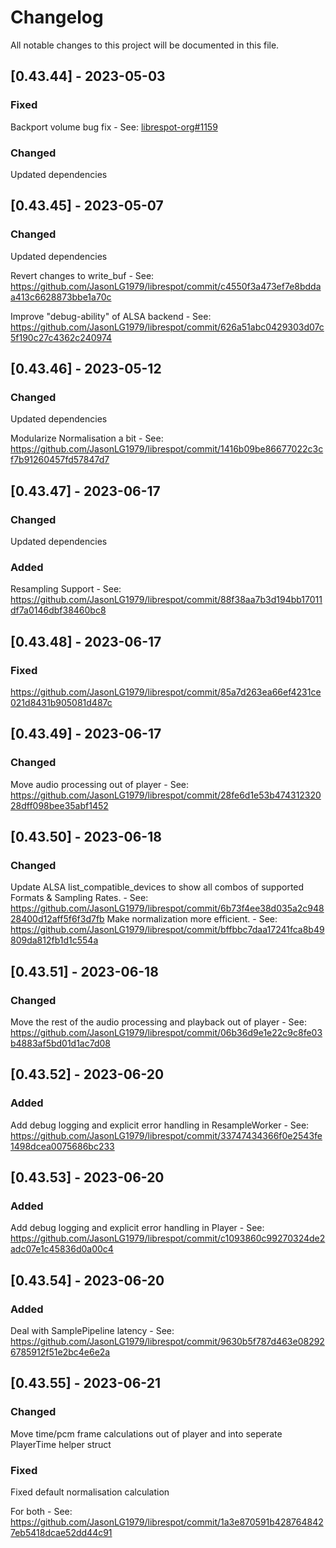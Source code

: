 # Changelog

All notable changes to this project will be documented in this file.

## [0.43.44] - 2023-05-03

### Fixed
Backport volume bug fix - See: [librespot-org#1159](https://github.com/librespot-org/librespot/pull/1159)

### Changed
Updated dependencies

## [0.43.45] - 2023-05-07

### Changed
Updated dependencies

Revert changes to write_buf - See: https://github.com/JasonLG1979/librespot/commit/c4550f3a473ef7e8bddaa413c6628873bbe1a70c

Improve "debug-ability" of ALSA backend - See: https://github.com/JasonLG1979/librespot/commit/626a51abc0429303d07c5f190c27c4362c240974

## [0.43.46] - 2023-05-12

### Changed
Updated dependencies

Modularize Normalisation a bit - See: https://github.com/JasonLG1979/librespot/commit/1416b09be86677022c3cf7b91260457fd57847d7

## [0.43.47] - 2023-06-17

### Changed
Updated dependencies

### Added
Resampling Support - See: https://github.com/JasonLG1979/librespot/commit/88f38aa7b3d194bb17011df7a0146dbf38460bc8

## [0.43.48] - 2023-06-17

### Fixed
https://github.com/JasonLG1979/librespot/commit/85a7d263ea66ef4231ce021d8431b905081d487c

## [0.43.49] - 2023-06-17

### Changed
Move audio processing out of player - See: https://github.com/JasonLG1979/librespot/commit/28fe6d1e53b47431232028dff098bee35abf1452

## [0.43.50] - 2023-06-18

### Changed
Update ALSA list_compatible_devices to show all combos of supported Formats & Sampling Rates. - See: https://github.com/JasonLG1979/librespot/commit/6b73f4ee38d035a2c94828400d12aff5f6f3d7fb
Make normalization more efficient. - See: https://github.com/JasonLG1979/librespot/commit/bffbbc7daa17241fca8b49809da812fb1d1c554a

## [0.43.51] - 2023-06-18

### Changed
Move the rest of the audio processing and playback out of player - See: https://github.com/JasonLG1979/librespot/commit/06b36d9e1e22c9c8fe03b4883af5bd01d1ac7d08

## [0.43.52] - 2023-06-20

### Added
Add debug logging and explicit error handling in ResampleWorker - See: https://github.com/JasonLG1979/librespot/commit/33747434366f0e2543fe1498dcea0075686bc233

## [0.43.53] - 2023-06-20

### Added
Add debug logging and explicit error handling in Player - See: https://github.com/JasonLG1979/librespot/commit/c1093860c99270324de2adc07e1c45836d0a00c4

## [0.43.54] - 2023-06-20

### Added
Deal with SamplePipeline latency - See: https://github.com/JasonLG1979/librespot/commit/9630b5f787d463e082926785912f51e2bc4e6e2a

## [0.43.55] - 2023-06-21

### Changed
Move time/pcm frame calculations out of player and into seperate PlayerTime helper struct

### Fixed
Fixed default normalisation calculation

For both - See: https://github.com/JasonLG1979/librespot/commit/1a3e870591b4287648427eb5418dcae52dd44c91

